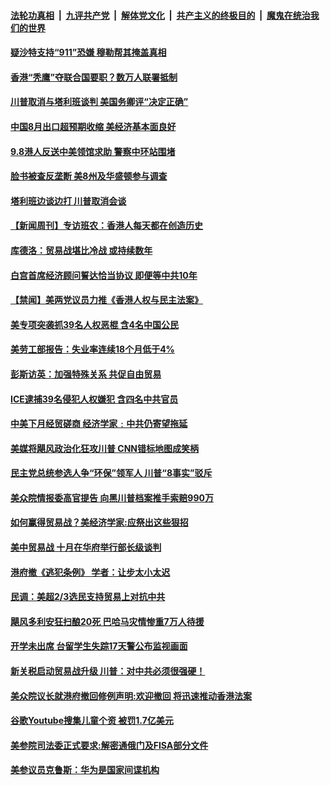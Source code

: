 ####  [法轮功真相](../../../../basic/blob/master/README.md?t=09091013) &nbsp;|&nbsp; [九评共产党](../../../../9ping.md/blob/master/README.md?t=09091013) &nbsp;|&nbsp; [解体党文化](../../../../jtdwh.md/blob/master/README.md?t=09091013)  &nbsp;|&nbsp; [共产主义的终极目的](../../../../gczydzjmd.md/blob/master/README.md?t=09091013) &nbsp;|&nbsp; [魔鬼在统治我们的世界](../../../../mgztzwmdsj.md/blob/master/README.md?t=09091013) 

#### [疑沙特支持“911”恐嫌 穆勒帮其掩盖真相](../pages/prog203/a102660950.md?t=09091013) 

#### [香港“秃鹰”夺联合国要职？数万人联署抵制](../pages/prog203/a102660845.md?t=09091013) 

#### [川普取消与塔利班谈判 美国务卿评“决定正确”](../pages/prog203/a102660738.md?t=09091013) 

#### [中国8月出口超预期收缩 美经济基本面良好](../pages/prog203/a102660672.md?t=09091013) 

#### [9.8港人反送中美领馆求助 警察中环站围堵](../pages/prog203/a102660656.md?t=09091013) 

#### [脸书被查反垄断 美8州及华盛顿参与调查](../pages/prog203/a102660368.md?t=09091013) 

#### [塔利班边谈边打 川普取消会谈](../pages/prog203/a102660347.md?t=09091013) 

#### [【新闻周刊】专访班农：香港人每天都在创造历史](../pages/prog203/a102660217.md?t=09091013) 

#### [库德洛：贸易战堪比冷战  或持续数年](../pages/prog203/a102660113.md?t=09091013) 

#### [白宫首席经济顾问誓达恰当协议 即便等中共10年](../pages/prog203/a102659726.md?t=09091013) 

#### [【禁闻】美两党议员力推《香港人权与民主法案》](../pages/prog203/a102659603.md?t=09091013) 

#### [美专项突袭抓39名人权恶棍 含4名中国公民](../pages/prog203/a102659557.md?t=09091013) 

#### [美劳工部报告：失业率连续18个月低于4%](../pages/prog203/a102659423.md?t=09091013) 

#### [彭斯访英：加强特殊关系  共促自由贸易](../pages/prog203/a102659365.md?t=09091013) 

#### [ICE逮捕39名侵犯人权嫌犯 含四名中共官员](../pages/prog203/a102659375.md?t=09091013) 

#### [中美下月经贸磋商  经济学家﹕中共仍寄望拖延](../pages/prog203/a102659190.md?t=09091013) 

#### [美媒将飓风政治化狂攻川普 CNN错标地图成笑柄](../pages/prog203/a102658924.md?t=09091013) 

#### [民主党总统参选人争“环保”领军人 川普“8事实”驳斥](../pages/prog203/a102658882.md?t=09091013) 

#### [美众院情报委高官提告 向黑川普档案推手索赔990万](../pages/prog203/a102658755.md?t=09091013) 

#### [如何赢得贸易战？美经济学家:应祭出这些狠招](../pages/prog203/a102658764.md?t=09091013) 

#### [美中贸易战 十月在华府举行部长级谈判](../pages/prog203/a102658705.md?t=09091013) 

#### [港府撤《逃犯条例》 学者：让步太小太迟](../pages/prog203/a102658488.md?t=09091013) 

#### [民调：美超2/3选民支持贸易上对抗中共](../pages/prog203/a102658194.md?t=09091013) 

#### [飓风多利安狂扫酿20死 巴哈马灾情惨重7万人待援](../pages/prog203/a102658322.md?t=09091013) 

#### [开学未出席 台留学生失踪17天警公布监视画面](../pages/prog203/a102658283.md?t=09091013) 

#### [新关税启动贸易战升级 川普：对中共必须很强硬！](../pages/prog203/a102658127.md?t=09091013) 

#### [美众院议长就港府撤回修例声明:欢迎撤回 将迅速推动香港法案](../pages/prog203/a102658085.md?t=09091013) 

#### [谷歌Youtube搜集儿童个资 被罚1.7亿美元](../pages/prog203/a102658015.md?t=09091013) 

#### [美参院司法委正式要求:解密通俄门及FISA部分文件](../pages/prog203/a102657345.md?t=09091013) 

#### [美参议员克鲁斯：华为是国家间谍机构](../pages/prog203/a102657741.md?t=09091013) 

